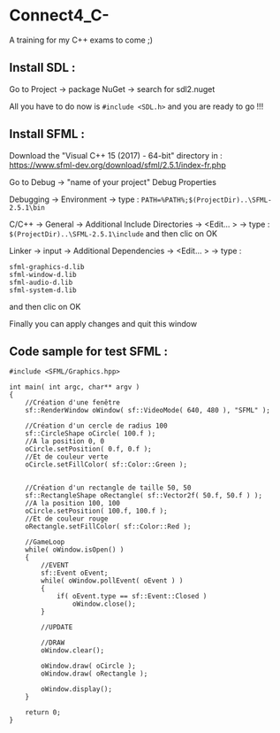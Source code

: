 # Connect4_C-
A training for my C++ exams to come ;)

## Install SDL :
Go to Project -> package NuGet -> search for sdl2.nuget

All you have to do now is `#include <SDL.h>` and you are ready to go !!!

## Install SFML :
Download the "Visual C++ 15 (2017) - 64-bit" directory in : https://www.sfml-dev.org/download/sfml/2.5.1/index-fr.php

Go to Debug -> "name of your project" Debug Properties

Debugging -> Environment -> type : `PATH=%PATH%;$(ProjectDir)..\SFML-2.5.1\bin`

C/C++ -> General -> Additional Include Directories -> <Edit... > -> type : `$(ProjectDir)..\SFML-2.5.1\include` 
and then clic on OK

Linker -> input -> Additional Dependencies -> <Edit... > -> type : 
```
sfml-graphics-d.lib
sfml-window-d.lib
sfml-audio-d.lib
sfml-system-d.lib
``` 
and then clic on OK

Finally you can apply changes and quit this window

## Code sample for test SFML :
```
#include <SFML/Graphics.hpp>

int main( int argc, char** argv )
{
    //Création d'une fenêtre
    sf::RenderWindow oWindow( sf::VideoMode( 640, 480 ), "SFML" );
   
    //Création d'un cercle de radius 100
    sf::CircleShape oCircle( 100.f );
    //A la position 0, 0
    oCircle.setPosition( 0.f, 0.f );
    //Et de couleur verte
    oCircle.setFillColor( sf::Color::Green );


    //Création d'un rectangle de taille 50, 50
    sf::RectangleShape oRectangle( sf::Vector2f( 50.f, 50.f ) );
    //A la position 100, 100
    oCircle.setPosition( 100.f, 100.f );
    //Et de couleur rouge
    oRectangle.setFillColor( sf::Color::Red );

    //GameLoop
    while( oWindow.isOpen() )
    {
        //EVENT
        sf::Event oEvent;
        while( oWindow.pollEvent( oEvent ) )
        {
            if( oEvent.type == sf::Event::Closed )
                oWindow.close();
        }

        //UPDATE

        //DRAW
        oWindow.clear();

        oWindow.draw( oCircle );
        oWindow.draw( oRectangle );
       
        oWindow.display();
    }

    return 0;
}
```
